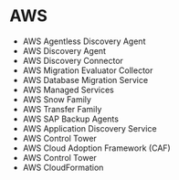 # AWS

* AWS Agentless Discovery Agent
* AWS Discovery Agent
* AWS Discovery Connector
* AWS Migration Evaluator Collector
* AWS Database Migration Service
* AWS Managed Services
* AWS Snow Family
* AWS Transfer Family
* AWS SAP Backup Agents
* AWS Application Discovery Service
* AWS Control Tower
* AWS Cloud Adoption Framework (CAF)
* AWS Control Tower
* AWS CloudFormation
